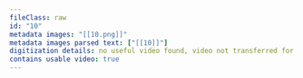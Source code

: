 ```yaml
---
fileClass: raw
id: "10"
metadata images: "[[10.png]]"
metadata images parsed text: ["[[10]]"]
digitization details: no useful video found, video not transferred for parsing
contains usable video: true
---
```

